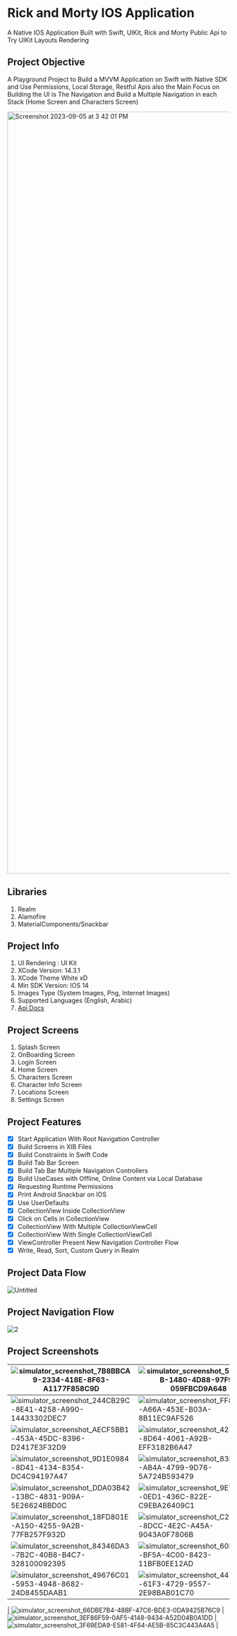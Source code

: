 # Rick and Morty IOS Application

A Native IOS Application Built with Swift, UIKit, Rick and Morty Public Api to Try UIKit Layouts Rendering

## Project Objective

A Playground Project to Build a MVVM Application on Swift with Native SDK and Use Permissions, Local Storage, Restful Apis also the Main Focus on Building the UI is The Navigation and Build a Multiple Navigation in each Stack (Home Screen and Characters Screen)

<img width="1728" alt="Screenshot 2023-09-05 at 3 42 01 PM" src="https://github.com/Yazan98/rick-morty-ios-app/assets/29167110/34ea5e20-e0b7-4399-98a0-aa78c8ffb528">

## Libraries
1. Realm
2. Alamofire
3. MaterialComponents/Snackbar

## Project Info
1. UI Rendering : UI Kit
2. XCode Version: 14.3.1
3. XCode Theme White xD
4. Min SDK Version: IOS 14
5. Images Type (System Images, Png, Internet Images)
6. Supported Languages (English, Arabic)
7. [Api Docs](https://rickandmortyapi.com/documentation)

## Project Screens
1. Splash Screen
2. OnBoarding Screen
3. Login Screen
4. Home Screen
5. Characters Screen
6. Character Info Screen
7. Locations Screen
8. Settings Screen

## Project Features
- [x] Start Application With Root Navigation Controller
- [x] Build Screens in XIB Files
- [x] Build Constraints in Swift Code
- [x] Build Tab Bar Screen
- [x] Build Tab Bar Multiple Navigation Controllers
- [x] Build UseCases with Offline, Online Content via Local Database
- [x] Requesting Runtime Permissions
- [x] Print Android Snackbar on IOS
- [x] Use UserDefaults
- [x] CollectionView Inside CollectionView
- [x] Click on Cells in CollectionView
- [x] CollectionView With Multiple CollectionViewCell
- [x] CollectionView With Single CollectionViewCell
- [x] ViewController Present New Navigation Controller Flow
- [x] Write, Read, Sort, Custom Query in Realm

## Project Data Flow
![Untitled](https://github.com/Yazan98/rick-morty-ios-app/assets/29167110/10cfb465-51c5-44b2-a26b-96333cec0d20)

## Project Navigation Flow
![2](https://github.com/Yazan98/rick-morty-ios-app/assets/29167110/d345cd8f-9038-444b-b6f6-e4054b8249f4)
















## Project Screenshots
| ![simulator_screenshot_7B8BBCA9-2334-418E-8F63-A1177F858C9D](https://github.com/Yazan98/rick-morty-ios-app/assets/29167110/2542b4d0-b5fe-4eaa-9887-50a3ddd0dc44) | ![simulator_screenshot_59CE8A4B-1480-4D88-97F9-059FBCD9A648](https://github.com/Yazan98/rick-morty-ios-app/assets/29167110/cb9ece67-6752-4120-97da-e099851fc00c) |  ![simulator_screenshot_00793F65-1F21-498C-A88E-18E44B85ECCC](https://github.com/Yazan98/rick-morty-ios-app/assets/29167110/8cdd0dca-453a-4be5-a131-a35ddd6829a8) |
|---|---|---|
| ![simulator_screenshot_244CB29C-8E41-4258-A990-14433302DEC7](https://github.com/Yazan98/rick-morty-ios-app/assets/29167110/c9482530-2538-4086-997d-e2ab47f1fa6f)  | ![simulator_screenshot_FF8D8F97-A66A-453E-B03A-8B11EC9AF526](https://github.com/Yazan98/rick-morty-ios-app/assets/29167110/66c61218-587e-4702-b52f-b9e0314e8695)  | ![simulator_screenshot_E16DE0D9-5C1C-4060-B4B0-1BD56BDF79D3](https://github.com/Yazan98/rick-morty-ios-app/assets/29167110/1abca177-7a01-4b38-a670-7c2ec09e4f89)  |
| ![simulator_screenshot_AECF5BB1-453A-45DC-8396-D2417E3F32D9](https://github.com/Yazan98/rick-morty-ios-app/assets/29167110/2176e896-977e-4a3e-88a6-f303423eb71f)  | ![simulator_screenshot_4230C5CA-8D64-4061-A92B-EFF3182B6A47](https://github.com/Yazan98/rick-morty-ios-app/assets/29167110/34a8b1a4-9a3c-42b7-be88-97abef470a1e) | ![simulator_screenshot_42F10F6E-7171-4CCC-8E33-5EB26768C7CB](https://github.com/Yazan98/rick-morty-ios-app/assets/29167110/8afc20dd-c8e5-46cd-b919-5bce852261ab)  |
| ![simulator_screenshot_9D1E0984-8D41-4134-8354-DC4C94197A47](https://github.com/Yazan98/rick-morty-ios-app/assets/29167110/7ccf72fb-5ab9-429e-be7a-23ee6959c382)  | ![simulator_screenshot_83F29387-AB4A-4799-9D76-5A724B593479](https://github.com/Yazan98/rick-morty-ios-app/assets/29167110/48513136-9679-4939-80a3-42769cbc7a86)  |  ![simulator_screenshot_23715495-CB8C-48B5-AD35-9966F671C39C](https://github.com/Yazan98/rick-morty-ios-app/assets/29167110/df43f2ce-16ac-4c25-935c-1925714c1b95) |
| ![simulator_screenshot_DDA03B42-13BC-4831-909A-5E26624BBD0C](https://github.com/Yazan98/rick-morty-ios-app/assets/29167110/6126642a-43a1-4af7-a15a-2d3fa5e9cb1b) | ![simulator_screenshot_9E7C978E-0ED1-436C-822E-C9EBA26409C1](https://github.com/Yazan98/rick-morty-ios-app/assets/29167110/7a66cd34-6be4-41c2-8893-56e00d151c9b)  |  ![simulator_screenshot_ACBE8E1A-EDBA-40A6-A0BC-B86FA78E32AF](https://github.com/Yazan98/rick-morty-ios-app/assets/29167110/43f78b00-2b90-4c38-a887-e6fbab9b9187) |
| ![simulator_screenshot_18FD801E-A150-4255-9A2B-77FB257F932D](https://github.com/Yazan98/rick-morty-ios-app/assets/29167110/20c9f581-10c1-4605-a6f4-a6b9b5adad99) | ![simulator_screenshot_C20E6662-8DCC-4E2C-A45A-9043A0F7806B](https://github.com/Yazan98/rick-morty-ios-app/assets/29167110/b32d4598-1ad1-496c-99f0-3324cbf82a41)  |  ![simulator_screenshot_8363CC11-8633-4FFF-83CE-91BCEF117C27](https://github.com/Yazan98/rick-morty-ios-app/assets/29167110/a36ed3cc-e38a-47a4-823f-b343a2822f83) |
| ![simulator_screenshot_84346DA3-7B2C-40B8-B4C7-328100092395](https://github.com/Yazan98/rick-morty-ios-app/assets/29167110/f335f8a6-9694-4b42-b5a4-5624536553d0)  | ![simulator_screenshot_60D97C91-BF5A-4C00-8423-11BFB0EE12AD](https://github.com/Yazan98/rick-morty-ios-app/assets/29167110/3694bb40-3314-4235-88ab-b934705aeb9e)  |  ![simulator_screenshot_21AC27E0-DCF3-4E13-9762-6296D4D83A57](https://github.com/Yazan98/rick-morty-ios-app/assets/29167110/014ed3c7-0673-4493-9d0c-80c641a3418e) |
| ![simulator_screenshot_49676C01-5953-4948-8682-24D8455DAAB1](https://github.com/Yazan98/rick-morty-ios-app/assets/29167110/9c652d4b-b74d-43f0-8cf5-f7bc0936f0dc) | ![simulator_screenshot_44788AD5-61F3-4729-9557-2E98BAB01C70](https://github.com/Yazan98/rick-morty-ios-app/assets/29167110/78e18481-b30e-4232-803b-57441d38e349)  | ![simulator_screenshot_2EA3AF7C-98AF-4AD5-AD91-E42F21B764E2](https://github.com/Yazan98/rick-morty-ios-app/assets/29167110/a7bc07ad-c3f4-4092-bcd8-1a6b0521ea74) |

| ![simulator_screenshot_66DBE7B4-48BF-47C6-BDE3-0DA9425B76C9](https://github.com/Yazan98/rick-morty-ios-app/assets/29167110/c9ab9ff9-4465-4bf1-8cd6-594baee77e8b) | ![simulator_screenshot_3EF86F59-0AF5-4148-9434-A52D04B0A1DD](https://github.com/Yazan98/rick-morty-ios-app/assets/29167110/60493065-e93a-4a5c-a2dd-7a4d641d7b7c)  | ![simulator_screenshot_3F69EDA9-E581-4F64-AE5B-85C3C443A4A5](https://github.com/Yazan98/rick-morty-ios-app/assets/29167110/f1dfc273-c961-48cf-9ed7-c7aa456c705b) |

























